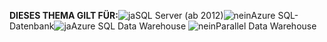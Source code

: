 <Token>**DIESES THEMA GILT FÜR:**![ja](media/yes.png)SQL Server (ab 2012)![nein](media/no.png)Azure SQL-Datenbank![ja](media/yes.png)Azure SQL Data Warehouse ![nein](media/no.png)Parallel Data Warehouse </Token>

